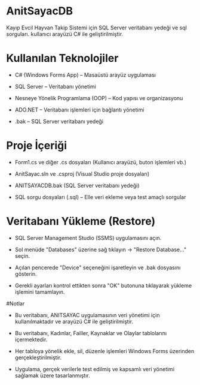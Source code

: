 # AnitSayacDB
Kayıp Evcil Hayvan Takip Sistemi için SQL Server veritabanı yedeği ve sql sorguları. kullanıcı arayüzü C# ile geliştirilmiştir.

# Kullanılan Teknolojiler
- C# (Windows Forms App) – Masaüstü arayüz uygulaması

- SQL Server – Veritabanı yönetimi

- Nesneye Yönelik Programlama (OOP) – Kod yapısı ve organizasyonu

- ADO.NET – Veritabanı işlemleri için bağlantı yönetimi

- .bak – SQL Server veritabanı yedeği

# Proje İçeriği
- Form1.cs ve diğer .cs dosyaları (Kullanıcı arayüzü, buton işlemleri vb.)

- AnitSayac.sln ve .csproj (Visual Studio proje dosyaları)

- ANITSAYACDB.bak (SQL Server veritabanı yedeği)

- SQL sorgu dosyaları (.sql) – Elle veri ekleme veya test amaçlı sorgular 

# Veritabanı Yükleme (Restore)
- SQL Server Management Studio (SSMS) uygulamasını açın.

- Sol menüde "Databases" üzerine sağ tıklayın → "Restore Database..." seçin.

- Açılan pencerede "Device" seçeneğini işaretleyin ve .bak dosyasını gösterin.

- Gerekli ayarları kontrol ettikten sonra "OK" butonuna tıklayarak yükleme işlemini tamamlayın.

#Notlar
- Bu veritabanı, ANITSAYAC uygulamasının veri yönetimi için kullanılmaktadır ve arayüzü C# ile geliştirilmiştir.

- Bu veritabanı, Kadınlar, Failler, Kaynaklar ve Olaylar tablolarını içermektedir.

- Her tabloya yönelik ekle, sil, düzenle işlemleri Windows Forms üzerinden gerçekleştirilmiştir.

- Uygulama, gerçek verilerle test edilmiş ve kapsamlı veri yönetimi sağlamak üzere tasarlanmıştır.

